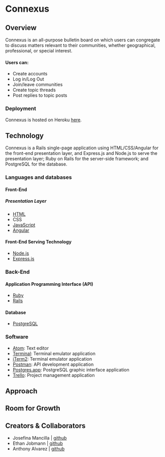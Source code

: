 # Connexus

## Overview
Connexus is an all-purpose bulletin board on which users can congregate to discuss matters relevant to their communities, whether geographical, professional, or special interest.

#### Users can:
- Create accounts
- Log in/Log Out
- Join/leave communities
- Create topic threads
- Post replies to topic posts

### Deployment
Connexus is hosted on Heroku [here](http://entertheconnexus.herokuapp.com/).

## Technology
Connexus is a Rails single-page application using HTML/CSS/Angular for the front-end presentation layer, and Express.js and Node.js to serve the presentation layer; Ruby on Rails for the server-side framework; and PostgreSQL for the database.

### Languages and databases
#### Front-End
##### Presentation Layer
- [HTML](https://html.com/)
- CSS
- [JavaScript](https://www.javascript.com/)
- [Angular](https://angular.io)
#### Front-End Serving Technology
- [Node.js](https://nodejs.org/en/)
- [Express.js](https://expressjs.com)
### Back-End
#### Application Programming Interface (API)
- [Ruby](https://www.ruby-lang.org/en/)
- [Rails](http://rubyonrails.org/)
#### Database
- [PostgreSQL](https://www.postgresql.org/)

### Software
- [Atom](https://atom.io/): Text editor
- [Terminal](https://developer.apple.com/library/content/documentation/OpenSource/Conceptual/ShellScripting/CommandLInePrimer/CommandLine.html): Terminal emulator application
- [iTerm2](https://www.iterm2.com/): Terminal emulator application
- [Postman](https://www.getpostman.com/): API development application
- [Postgres.app](https://postgresapp.com/): PostgreSQL graphic interface application
- [Trello](https://trello.com/): Project management application

## Approach


## Room for Growth


## Creators & Collaborators
- Josefina Mancilla | [github](https://github.com/jnm2377)
- Ethan Jobmann | [github](https://github.com/EthanJob)
- Anthony Alvarez | [github](https://github.com/anth0nyj)
